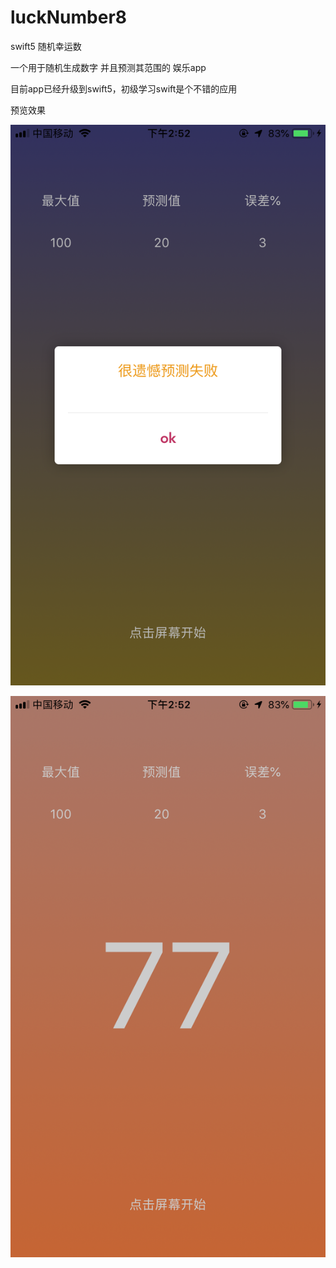 # luckNumber8
swift5 随机幸运数 

一个用于随机生成数字 并且预测其范围的 娱乐app

目前app已经升级到swift5，初级学习swift是个不错的应用

预览效果


![avatar](https://raw.githubusercontent.com/smallDragonOne/luckNumber8/master/previewImg/img1.png)


![avatar](https://raw.githubusercontent.com/smallDragonOne/luckNumber8/master/previewImg/img2.png)
